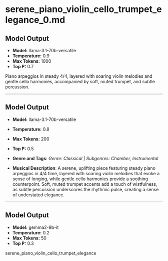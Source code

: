 # serene_piano_violin_cello_trumpet_elegance_0.md

## Model Output
- **Model:** llama-3.1-70b-versatile
- **Temperature:** 0.9
- **Max Tokens:** 1000
- **Top P:** 0.7

Piano arpeggios in steady 4/4, layered with soaring violin melodies and gentle cello harmonies, accompanied by soft, muted trumpet, and subtle percussion.

---

## Model Output
- **Model:** llama-3.1-70b-versatile
- **Temperature:** 0.8
- **Max Tokens:** 200
- **Top P:** 0.5

- **Genre and Tags**: *Genre: Classical | Subgenres: Chamber, Instrumental*
- **Musical Description**: A serene, uplifting piece featuring steady piano arpeggios in 4/4 time, layered with soaring violin melodies that evoke a sense of longing, while gentle cello harmonies provide a soothing counterpoint. Soft, muted trumpet accents add a touch of wistfulness, as subtle percussion underscores the rhythmic pulse, creating a sense of understated elegance.

---

## Model Output
- **Model:** gemma2-9b-it
- **Temperature:** 0.2
- **Max Tokens:** 50
- **Top P:** 0.3

serene_piano_violin_cello_trumpet_elegance